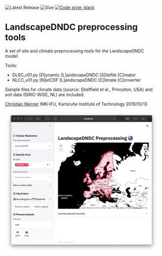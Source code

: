 ![Latest Release](https://img.shields.io/github/tag/cwerner/ldndctools.svg)
![Size](https://img.shields.io/github/repo-size/cwerner/ldndctools.svg)
[![Code style: black](https://img.shields.io/badge/code%20style-black-000000.svg)](https://github.com/psf/black)


# LandscapeDNDC preprocessing tools

A set of site and climate preprocessing tools for the LandscapeDNDC model.

Tools:
- DLSC_v01.py [D]ynamic [L]andscapeDNDC [S]itefile [C]reator
- NLCC_v01.py [N]etCDF [L]andscapeDNDC [C]limate [C]onverter

Sample files for climate data (source: Sheffield et al., Princeton, USA) and
soil data (ISRIC-WISE, NL) are included.

[Christian Werner](mailto:christian.werner@kit.edu)
IMK-IFU, Karlsruhe Institute of Technology
2019/10/13

![image info](./assets/screenshot_gui.png )
